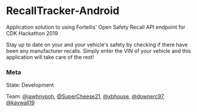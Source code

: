 # RecallTracker-Android
Application solution to using Fortellis' Open Safety Recall API endpoint for CDK Hackathon 2019

<p>Stay up to date on your and your vehicle's safety by checking if there have been any manufacturer recalls. Simply enter the VIN of your vehicle and this application will take care of the rest!</p>

<h3>Meta</h3>
<p>State: Development</p>
<p>Team: <a href="https://github.com/jawhnypoh">@jawhnypoh</a>, <a href="https://github.com/SuperCheese21">@SuperCheese21</a>, <a href="https://github.com/xbhouse">@xbhouse</a>, <a href="https://github.com/downerc97">@downerc97</a>, <a href="https://github.com/kaywall19">@kaywall19</a></p>
